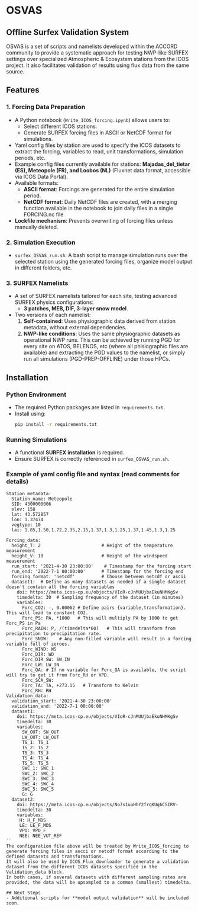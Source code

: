 # OSVAS
## Offline Surfex Validation System

OSVAS is a set of scripts and namelists developed within the ACCORD community to provide a systematic approach for testing NWP-like SURFEX settings over specialized Atmospheric & Ecosystem stations from the ICOS project. It also facilitates validation of results using flux data from the same source.

## Features

### 1. Forcing Data Preparation
- A Python notebook (`Write_ICOS_forcing.ipynb`) allows users to:
  - Select different ICOS stations.
  - Generate SURFEX forcing files in ASCII or NetCDF format for simulations.
- Yaml config files by station are used to specify the ICOS datasets to extract the forcing, variables to read, unit transformations, simulation periods, etc.
- Example config files currently available for stations: **Majadas_del_tietar (ES), Meteopole (FR), and Loobos (NL)** (Fluxnet data format, accessible via ICOS Data Portal).
- Available formats:
  - **ASCII format**: Forcings are generated for the entire simulation period.
  - **NetCDF format**: Daily NetCDF files are created, with a merging function available in the notebook to join daily files in a single FORCING.nc file
- **Lockfile mechanism**: Prevents overwriting of forcing files unless manually deleted.

### 2. Simulation Execution
- `surfex_OSVAS_run.sh`: A bash script to manage simulation runs over the selected station using the generated forcing files, organize model output in different folders, etc. 

### 3. SURFEX Namelists
- A set of SURFEX namelists tailored for each site, testing advanced SURFEX physics configurations:
  - **3 patches, MEB, DIF, 3-layer snow model**.
- Two versions of each namelist:
  1. **Self-contained**: Uses physiographic data derived from station metadata, without external dependencies.
  2. **NWP-like conditions**: Uses the same physiographic datasets as operational NWP runs. This can be achieved by running PGD for every site on ATOS, BELENOS, etc (where all phisiographic files are available) and extracting the PGD values to the namelist, or simply run all simulations (PGD-PREP-OFFLINE) under those HPCs.

## Installation
### Python Environment
- The required Python packages are listed in `requirements.txt`.
- Install using:
  ```sh
  pip install -r requirements.txt
  ```

### Running Simulations
- A functional **SURFEX installation** is required.
- Ensure SURFEX is correctly referenced in `surfex_OSVAS_run.sh`.

### Example of yaml config file and syntax (read comments for details)
```
Station_metadata:
  Station_name: Meteopole
  SID: 4300000006
  elev: 158
  lat: 43.572857
  lon: 1.37474
  vegtype: 10
  lai: 1.85,1.50,1.72,2.35,2.15,1.37,1.3,1.25,1.37,1.45,1.3,1.25

Forcing_data:
  height_T: 2                       # Height of the temperature measurement
  height_V: 10                      # Height of the windspeed   measurement
  run_start: '2021-4-30 23:00:00'    # Timestamp for the forcing start
  run_end: '2022-7-1 00:00:00'      # Timestamp for the forcing end
  forcing_format: 'netcdf'          # Choose between netcdf or ascii
  dataset1:  # Define as many datasets as needed if a single dataset doesn't contain all the forcing variables
    doi: https://meta.icos-cp.eu/objects/VIoR-cJnMUUjbaEkuNHMKgSv
    timedelta: 30  # Sampling frequency of the dataset (in minutes)
    variables:
      Forc_CO2: -, 0.00062 # Define pairs {variable,transformation}. This will lead to constant CO2.
      Forc_PS: PA, *1000   # This will multiply PA by 1000 to get Forc_PS in Pa
      Forc_RAIN: P, /(timedelta*60)   # This will transform from precipitation to precipitation rate.
      Forc_SNOW:    # Any non-filled variable will result in a forcing variable full of zeroes.
      Forc_WIND: WS
      Forc_DIR: WD      
      Forc_DIR_SW: SW_IN
      Forc_LW: LW_IN
      Forc_QA: # If no variable for Forc_QA is available, the script will try to get it from Forc_RH or VPD.
      Forc_SCA_SW: 
      Forc_TA: TA, +273.15   # Transform to Kelvin
      Forc_RH: RH
Validation_data:
  validation_start: '2021-4-30 23:00:00'
  validation_end: '2022-7-1 00:00:00'
  dataset1: 
    doi: https://meta.icos-cp.eu/objects/VIoR-cJnMUUjbaEkuNHMKgSv
    timedelta: 30
    variables:
      SW_OUT: SW_OUT
      LW_OUT: LW_OUT
      TS_1: TS_1
      TS_2: TS_2
      TS_3: TS_3
      TS_4: TS_4
      TS_5: TS_5
      SWC_1: SWC_1
      SWC_2: SWC_2
      SWC_3: SWC_3
      SWC_4: SWC_4
      SWC_5: SWC_5
      G: G
  dataset2: 
    doi: https://meta.icos-cp.eu/objects/No7s1uuHhY2frqKUg6CSIRV-
    timedelta: 30
    variables:
     H: H_F_MDS
     LE: LE_F_MDS
     VPD: VPD_F
     NEE: NEE_VUT_REF
``
The configuration file above will be treated by Write_ICOS_forcing to generate forcing files in ascci or netcdf format according to the defined datasets and transformations.
It will also be used by ICOS_Flux_downloader to generate a validation dataset from the different ICOS datasets specified in the Validation_data block.
In both cases, if several datasets with different sampling rates are provided, the data will be upsampled to a common (smallest) timedelta.

## Next Steps
- Additional scripts for **model output validation** will be included soon.


